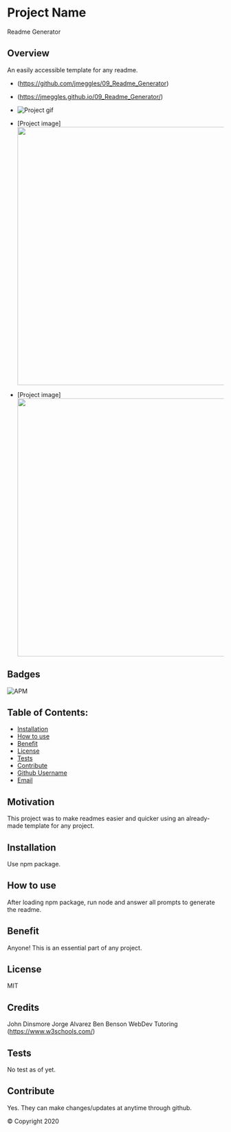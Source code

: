 
  # Project Name
  Readme Generator

  ## Overview 
  An easily accessible template for any readme.

  - (https://github.com/jmeggles/09_Readme_Generator)
  - (https://jmeggles.github.io/09_Readme_Generator/)

  - ![Project gif](https://media.giphy)
  - [Project image]<img src="filename" width=600>
  - [Project image]<img src="filename" width=600>

  ## Badges
  ![APM](https://img.shields.io/apm/l/npm?style=plastic)

  ## Table of Contents:
  - [Installation](#Installation)
  - [How to use](#Usage)
  - [Benefit](#Benefit)
  - [License](#License)
  - [Tests](#Tests)
  - [Contribute](#Contribute)
  - [Github Username](#Questions)
  - [Email](#Email) 

  ## Motivation
  This project was to make readmes easier and quicker using an already-made template for any project.

  ## Installation
  Use npm package.

  ## How to use
  After loading npm package, run node and answer all prompts to generate the readme.

  ## Benefit
  Anyone!  This is an essential part of any project.

  ## License
  MIT

  ## Credits
  John Dinsmore
  Jorge Alvarez
  Ben Benson WebDev Tutoring
  (https://www.w3schools.com/)

  ## Tests
  No test as of yet.

  ## Contribute
  Yes.  They can make changes/updates at anytime through github.

  © Copyright 2020
